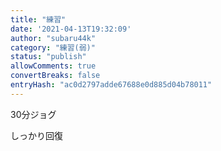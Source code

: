 ```yaml
---
title: "練習"
date: '2021-04-13T19:32:09'
author: "subaru44k"
category: "練習(弱)"
status: "publish"
allowComments: true
convertBreaks: false
entryHash: "ac0d2797adde67688e0d885d04b78011"
---
```

30分ジョグ<div>
</div><div>しっかり回復</div>
